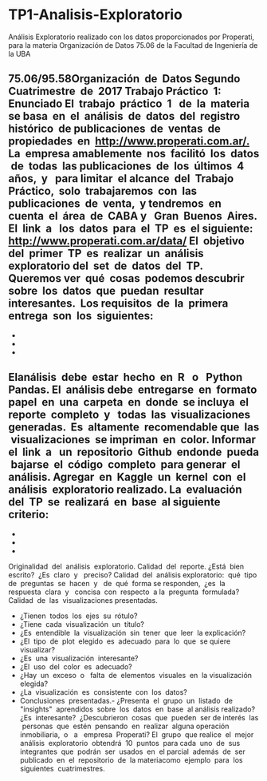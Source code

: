# TP1-Analisis-Exploratorio
Análisis Exploratorio realizado con los datos proporcionados por Properati, para la materia Organización de Datos 75.06 de la Facultad de Ingeniería  de la UBA

75.06/95.58​ ​ Organización​ ​ de​ ​ Datos
Segundo​ ​ Cuatrimestre​ ​ de​ ​ 2017
Trabajo​ ​ Práctico​ ​ 1:​ ​ Enunciado
El​ ​ trabajo​ ​ práctico​ ​ 1 ​ ​ de​ ​ la​ ​ materia​ ​ se​ ​ basa​ ​ en​ ​ el​ ​ análisis​ ​ de​ ​ datos​ ​ del​ ​ registro​ ​ histórico​ ​ de
publicaciones​ ​ de​ ​ ventas​ ​ de​ ​ propiedades​ ​ en​ ​ http://www.properati.com.ar/.​ ​ La​ ​ empresa
amablemente​ ​ nos​ ​ facilitó​ ​ los​ ​ datos​ ​ de​ ​ todas​ ​ las​ ​ publicaciones​ ​ de​ ​ los​ ​ últimos​ ​ 4 ​ ​ años,​ ​ y ​ ​ para
limitar​ ​ el​ ​ alcance​ ​ del​ ​ Trabajo​ ​ Práctico,​ ​ solo​ ​ trabajaremos​ ​ con​ ​ las​ ​ publicaciones​ ​ de​ ​ venta,​ ​ y
tendremos​ ​ en​ ​ cuenta​ ​ el​ ​ área​ ​ de​ ​ CABA​ ​ y ​ ​ Gran​ ​ Buenos​ ​ Aires.
El​ ​ link​ ​ a ​ ​ los​ ​ datos​ ​ para​ ​ el​ ​ TP​ ​ es​ ​ el​ ​ siguiente:
http://www.properati.com.ar/data/
El​ ​ objetivo​ ​ del​ ​ primer​ ​ TP​ ​ es​ ​ realizar​ ​ un​ ​ análisis​ ​ exploratorio​ ​ del​ ​ set​ ​ de​ ​ datos​ ​ del​ ​ TP.​ ​ Queremos
ver​ ​ qué​ ​ cosas​ ​ podemos​ ​ descubrir​ ​ sobre​ ​ los​ ​ datos​ ​ que​ ​ puedan​ ​ resultar​ ​ interesantes.​ ​ Los
requisitos​ ​ de​ ​ la​ ​ primera​ ​ entrega​ ​ son​ ​ los​ ​ siguientes:
-
-
-
-
El​ ​ análisis​ ​ debe​ ​ estar​ ​ hecho​ ​ en​ ​ R ​ ​ o ​ ​ Python​ ​ Pandas.
El​ ​ análisis​ ​ debe​ ​ entregarse​ ​ en​ ​ formato​ ​ papel​ ​ en​ ​ una​ ​ carpeta​ ​ en​ ​ donde​ ​ se​ ​ incluya​ ​ el
reporte​ ​ completo​ ​ y ​ ​ todas​ ​ las​ ​ visualizaciones​ ​ generadas.​ ​ Es​ ​ altamente​ ​ recomendable
que​ ​ las​ ​ visualizaciones​ ​ se​ ​ impriman​ ​ en​ ​ color.
Informar​ ​ el​ ​ link​ ​ a ​ ​ un​ ​ repositorio​ ​ Github​ ​ en​ ​ donde​ ​ pueda​ ​ bajarse​ ​ el​ ​ código​ ​ completo​ ​ para
generar​ ​ el​ ​ análisis.
Agregar​ ​ en​ ​ Kaggle​ ​ un​ ​ kernel​ ​ con​ ​ el​ ​ análisis​ ​ exploratorio​ ​ realizado.
La​ ​ evaluación​ ​ del​ ​ TP​ ​ se​ ​ realizará​ ​ en​ ​ base​ ​ al​ ​ siguiente​ ​ criterio:
-
-
-
-
Originalidad​ ​ del​ ​ análisis​ ​ exploratorio.
Calidad​ ​ del​ ​ reporte.​ ​ ¿Está​ ​ bien​ ​ escrito?​ ​ ¿Es​ ​ claro​ ​ y ​ ​ preciso?
Calidad​ ​ del​ ​ análisis​ ​ exploratorio:​ ​ qué​ ​ tipo​ ​ de​ ​ preguntas​ ​ se​ ​ hacen​ ​ y ​ ​ de​ ​ qué​ ​ forma​ ​ se
responden,​ ​ ¿es​ ​ la​ ​ respuesta​ ​ clara​ ​ y ​ ​ concisa​ ​ con​ ​ respecto​ ​ a ​ ​ la​ ​ pregunta​ ​ formulada?
Calidad​ ​ de​ ​ las​ ​ visualizaciones​ ​ presentadas.
- ¿Tienen​ ​ todos​ ​ los​ ​ ejes​ ​ su​ ​ rótulo?
- ¿Tiene​ ​ cada​ ​ visualización​ ​ un​ ​ título?
- ¿Es​ ​ entendible​ ​ la​ ​ visualización​ ​ sin​ ​ tener​ ​ que​ ​ leer​ ​ la​ ​ explicación?
- ¿El​ ​ tipo​ ​ de​ ​ plot​ ​ elegido​ ​ es​ ​ adecuado​ ​ para​ ​ lo​ ​ que​ ​ se​ ​ quiere​ ​ visualizar?
- ¿Es​ ​ una​ ​ visualización​ ​ interesante?
- ¿El​ ​ uso​ ​ del​ ​ color​ ​ es​ ​ adecuado?
- ¿Hay​ ​ un​ ​ exceso​ ​ o ​ ​ falta​ ​ de​ ​ elementos​ ​ visuales​ ​ en​ ​ la​ ​ visualización​ ​ elegida?
- ¿La​ ​ visualización​ ​ es​ ​ consistente​ ​ con​ ​ los​ ​ datos?
- Conclusiones​ ​ presentadas.-
¿Presenta​ ​ el​ ​ grupo​ ​ un​ ​ listado​ ​ de​ ​ "insights"​ ​ aprendidos​ ​ sobre​ ​ los​ ​ datos​ ​ en​ ​ base​ ​ al
análisis​ ​ realizado?​ ​ ¿Es​ ​ interesante?​ ​ ¿Descubrieron​ ​ cosas​ ​ que​ ​ pueden​ ​ ser​ ​ de
interés​ ​ las​ ​ personas​ ​ que​ ​ estén​ ​ pensando​ ​ en​ ​ realizar​ ​ alguna​ ​ operación
inmobiliaria,​ ​ o ​ ​ a ​ ​ empresa​ ​ Properati?
El​ ​ grupo​ ​ que​ ​ realice​ ​ el​ ​ mejor​ ​ análisis​ ​ exploratorio​ ​ obtendrá​ ​ 10​ ​ puntos​ ​ para​ ​ cada​ ​ uno​ ​ de​ ​ sus
integrantes​ ​ que​ ​ podrán​ ​ ser​ ​ usados​ ​ en​ ​ el​ ​ parcial​ ​ además​ ​ de​ ​ ser​ ​ publicado​ ​ en​ ​ el​ ​ repositorio​ ​ de​ ​ la
materia​ ​ como​ ​ ejemplo​ ​ para​ ​ los​ ​ siguientes​ ​ cuatrimestres.
